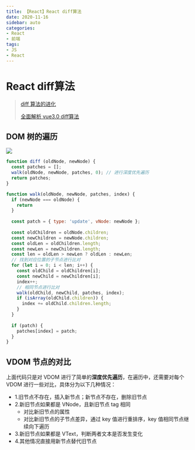 ```yaml
---
title: 【React】React diff算法
date: 2020-11-16
sidebar: auto
categories: 
- React
- 前端
tags: 
- JS
- React
---
```


# React diff算法

> [diff 算法的进化](https://blog.shenfq.com/2019/%E8%99%9A%E6%8B%9F-dom-%E5%88%B0%E5%BA%95%E6%98%AF%E4%BB%80%E4%B9%88%EF%BC%9F/#diff-%E7%AE%97%E6%B3%95%E7%9A%84%E8%BF%9B%E5%8C%96)
>
> [全面解析 vue3.0 diff算法](https://juejin.cn/post/6861960532048642061#comment)

## DOM 树的遍历
![](https://file.shenfq.com/FsioVJQiRylzBQN3quCjf2H0s287.gif)

```js
function diff (oldNode, newNode) {
  const patches = [];
  walk(oldNode, newNode, patches, 0); // 进行深度优先遍历 
  return patches;
}

function walk(oldNode, newNode, patches, index) {
  if (newNode === oldNode) {
    return
  }
  
  const patch = { type: 'update', vNode: newNode };
  
  const oldChildren = oldNode.children;
  const newChildren = newNode.children;
  const oldLen = oldChildren.length;
  const newLen = newChildren.length;
  const len = oldLen > newLen ? oldLen : newLen;
  // 找到对应位置的子节点进行比对 
  for (let i = 0; i < len; i++) {
    const oldChild = oldChildren[i];
    const newChild = newChildren[i];
    index++;
    // 相同节点进行比对 
    walk(oldChild, newChild, patches, index);
    if (isArray(oldChild.children)) {
      index += oldChild.children.length;
    }
  }
  
  if (patch) {
    patches[index] = patch;
  }
}
```

## VDOM 节点的对比
上面代码只是对 VDOM 进行了简单的**深度优先遍历**，在遍历中，还需要对每个 VDOM 进行一些对比，具体分为以下几种情况：

+ 1.旧节点不存在，插入新节点；新节点不存在，删除旧节点
+ 2.新旧节点如果都是 VNode，且新旧节点 tag 相同
    + 对比新旧节点的属性
    + 对比新旧节点的子节点差异，通过 key 值进行重排序，key 值相同节点继续向下遍历
+ 3.新旧节点如果都是 VText，判断两者文本是否发生变化
+ 4.其他情况直接用新节点替代旧节点
